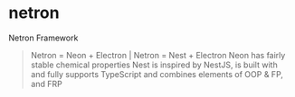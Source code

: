 # netron
Netron Framework

> Netron = Neon + Electron | Netron =  Nest + Electron
> Neon has fairly stable chemical properties
> Nest is inspired by NestJS, is built with and fully supports TypeScript and combines elements of OOP & FP, and FRP
